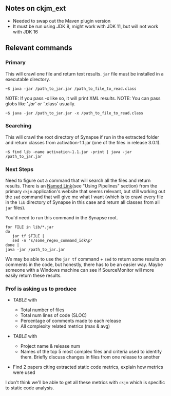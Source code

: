 ## Notes on ckjm_ext
- Needed to swap out the Maven plugin version
- It must be run using JDK 8, might work with JDK 11, but will not work with JDK 16

## Relevant commands
### Primary
This will crawl one file and return text results. `jar` file must be installed in a executable directory.

```console
~$ java -jar /path_to_jar.jar /path_to_file_to_read.class
```

NOTE: If you pass -x like so, it will print XML results.
NOTE: You can pass globs like '*.jar' or '*.class' usually.

```console
~$ java -jar /path_to_jar.jar -x /path_to_file_to_read.class
```

### Searching 
This will crawl the root directory of Synapse if run in the extracted folder and return classes from activation-1.1.jar (one of the files in release 3.0.1).

```console
~$ find lib -name activation-1.1.jar -print | java -jar /path_to_jar.jar
```

### Next Steps
Need to figure out a command that will search all the files and return results. There is an [Named Link](https://www.spinellis.gr/sw/ckjm/doc/indexw.html "example")(see "Using Pipelines" section) from the primary `ckjm` application's website that seems relevant, but still working out the `sed` command that will give me what I want (which is to crawl every file in the `lib` directory of Synapse in this case and return all classes from all `jar` files).

You'd need to run this command in the Synapse root.

```console
for FILE in lib/*.jar
do
   jar tf $FILE | 
   sed -n 's/some_regex_command_idk\p'
done |
java -jar /path_to_jar.jar
```

We may be able to use the `jar tf` command + `sed` to return some results on comments in the code, but honestly, there has to be an easier way. Maybe someone with a Windows machine can see if SourceMonitor will more easily return these results.

### Prof is asking us to produce
- *TABLE* with
    - Total number of files
    - Total num lines of code (SLOC)
    - Percentage of comments made to each release
    - All complexity related metrics (max & avg)

- *TABLE* with
    - Project name & release num
    - Names of the top 5 most complex files and criteria used to identify them. Briefly discuss changes in files from one release to another

- Find 2 papers citing extracted static code metrics, explain how metrics were used


I don't think we'll be able to get all these metrics with `ckjm` which is specific to static code analysis.